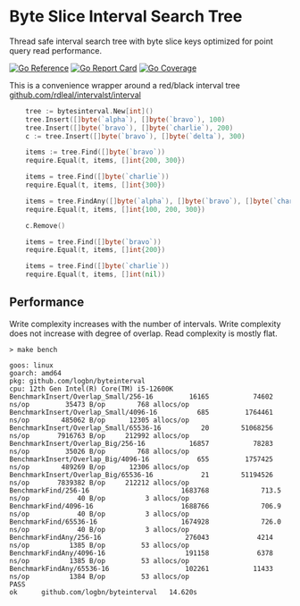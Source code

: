 # Byte Slice Interval Search Tree

Thread safe interval search tree with byte slice keys optimized for point query read performance.

[![Go Reference](https://godoc.org/github.com/logbn/byteinterval?status.svg)](https://godoc.org/github.com/logbn/byteinterval)
[![Go Report Card](https://goreportcard.com/badge/github.com/logbn/byteinterval?1)](https://goreportcard.com/report/github.com/logbn/byteinterval)
[![Go Coverage](https://github.com/logbn/byteinterval/wiki/coverage.svg)](https://raw.githack.com/wiki/logbn/byteinterval/coverage.html)

This is a convenience wrapper around a red/black interval tree [github.com/rdleal/intervalst/interval](github.com/rdleal/intervalst/interval)

```go
	tree := bytesinterval.New[int]()
	tree.Insert([]byte(`alpha`), []byte(`bravo`), 100)
	tree.Insert([]byte(`bravo`), []byte(`charlie`), 200)
	c := tree.Insert([]byte(`bravo`), []byte(`delta`), 300)

	items := tree.Find([]byte(`bravo`))
	require.Equal(t, items, []int{200, 300})

	items = tree.Find([]byte(`charlie`))
	require.Equal(t, items, []int{300})

	items = tree.FindAny([]byte(`alpha`), []byte(`bravo`), []byte(`charlie`))
	require.Equal(t, items, []int{100, 200, 300})

	c.Remove()

	items = tree.Find([]byte(`bravo`))
	require.Equal(t, items, []int{200})

	items = tree.Find([]byte(`charlie`))
	require.Equal(t, items, []int(nil))
```

## Performance

Write complexity increases with the number of intervals.
Write complexity does not increase with degree of overlap.
Read complexity is mostly flat.

```
> make bench

goos: linux
goarch: amd64
pkg: github.com/logbn/byteinterval
cpu: 12th Gen Intel(R) Core(TM) i5-12600K
BenchmarkInsert/Overlap_Small/256-16         16165           74602   ns/op         35473 B/op        768 allocs/op
BenchmarkInsert/Overlap_Small/4096-16          685         1764461   ns/op        485062 B/op      12305 allocs/op
BenchmarkInsert/Overlap_Small/65536-16          20        51068256   ns/op       7916763 B/op     212992 allocs/op
BenchmarkInsert/Overlap_Big/256-16           16857           78283   ns/op         35026 B/op        768 allocs/op
BenchmarkInsert/Overlap_Big/4096-16            655         1757425   ns/op        489269 B/op      12306 allocs/op
BenchmarkInsert/Overlap_Big/65536-16            21        51194526   ns/op       7839382 B/op     212212 allocs/op
BenchmarkFind/256-16                       1683768             713.5 ns/op            40 B/op          3 allocs/op
BenchmarkFind/4096-16                      1688766             706.9 ns/op            40 B/op          3 allocs/op
BenchmarkFind/65536-16                     1674928             726.0 ns/op            40 B/op          3 allocs/op
BenchmarkFindAny/256-16                     276043            4214   ns/op          1385 B/op         53 allocs/op
BenchmarkFindAny/4096-16                    191158            6378   ns/op          1385 B/op         53 allocs/op
BenchmarkFindAny/65536-16                   102261           11433   ns/op          1384 B/op         53 allocs/op
PASS
ok      github.com/logbn/byteinterval   14.620s
```
